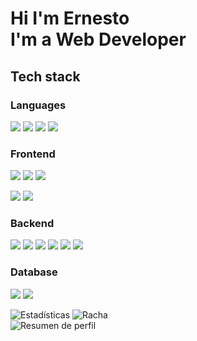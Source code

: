 # Hi I'm Ernesto <br/> I'm a Web Developer

## Tech stack

### Languages

 ![][javascript]
 ![][typescript]
 ![][java]
 ![][php]

### Frontend
 ![][html]
 ![][css]
 ![][unoCss]
 <!--![][sass]-->
 ![][vite]
 ![][vue]

### Backend
 ![][node]
 ![][express]
 ![][nest]
 ![][laravel]
 ![][socket]
 ![][simphony]

### Database
![][postgres]
![][mariadb]

<!--Languages-->
[javascript]: https://img.shields.io/badge/-JavaScript-C69D00?style=for-the-badge&logoColor=white&logo=javascript
[typescript]: https://img.shields.io/badge/-TypeScript-2f74c0?style=for-the-badge&logoColor=white&logo=typescript
[java]: https://img.shields.io/badge/-Java-990010?logo=java&logoColor=white&style=for-the-badge
[php]: https://img.shields.io/badge/-PHP-202020?logo=php&style=for-the-badge

<!--Frontend-->
[html]: https://img.shields.io/badge/-HTML-E34F26?logo=html5&logoColor=white&style=for-the-badge 
[css]: https://img.shields.io/badge/-CSS-254bdd?&logoColor=white&logo=css3&style=for-the-badge
[unoCss]: https://img.shields.io/badge/-UnoCSS-151515?style=for-the-badge&logo=unocss
[vue]: https://img.shields.io/badge/Vue.js-35495E?style=for-the-badge&logo=vuedotjs&logoColor=4FC08D
[vite]: https://img.shields.io/badge/-Vite-202050?style=for-the-badge&logo=vite
<!--[sass]: https://img.shields.io/badge/-Sass-927?style=for-the-badge&logoColor=white&logo=sass-->

<!--Backend-->
 [node]: https://img.shields.io/badge/node.js-6DA55F?style=for-the-badge&logo=node.js&logoColor=white
 [express]: https://img.shields.io/badge/-express-white?&logoColor=black&logo=express&style=for-the-badge
 [nest]: https://img.shields.io/badge/nestjs-%23E0234E.svg?style=for-the-badge&logo=nestjs&logoColor=white
 [laravel]: https://img.shields.io/badge/laravel-991010.svg?style=for-the-badge&logo=laravel&logoColor=white
 [socket]: https://img.shields.io/badge/-Websockets-151515?style=for-the-badge&logo=socket.io
 [simphony]: https://img.shields.io/badge/-symfony-151515?style=for-the-badge&logo=Symfony

<!--Database-->
 [postgres]: https://img.shields.io/badge/-PostgreSQL-272735?style=for-the-badge&logo=postgresql
 [mariadb]: https://img.shields.io/badge/-MariaDB-272735?style=for-the-badge&logo=mariadb

<div>
 <img src="https://github-readme-stats-sigma-five.vercel.app/api?username=Acce117&theme=tokyonight&hide_border=true&include_all_commits=true&count_private=true&show_icons=true" alt="Estadísticas" />
 <img src="https://github-readme-streak-stats.herokuapp.com/?user=Acce117&theme=tokyonight&hide_border=true" alt="Racha" />
</div>
 <!--img src="https://github-readme-stats-sigma-five.vercel.app/api/top-langs/?username=Acce117&theme=tokyonight&hide_border=true&include_all_commits=true&count_private=true&layout=compact" alt="Lenguajes" /-->
 <img src="https://github-profile-summary-cards.vercel.app/api/cards/profile-details?username=Acce117&theme=tokyonight&hide_border=true" alt="Resumen de perfil" />
 <!--img src="https://github-profile-trophy.vercel.app/?username=Acce117&theme=tokyonight&margin-w=3" alt="Trofeos"-->
